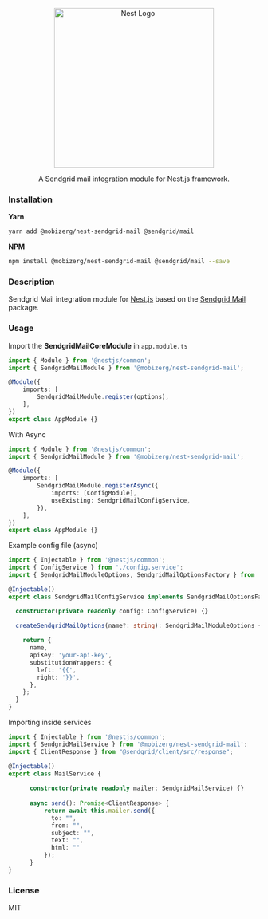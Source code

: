<p align="center">
  <a href="http://nestjs.com/" target="blank">
    <img src="https://nestjs.com/img/logo_text.svg" width="320" alt="Nest Logo" />
  </a>
</p>

<p align="center">
  A Sendgrid mail integration module for Nest.js framework.
</p>

### Installation

**Yarn**
```bash
yarn add @mobizerg/nest-sendgrid-mail @sendgrid/mail
```

**NPM**
```bash
npm install @mobizerg/nest-sendgrid-mail @sendgrid/mail --save
```

### Description
Sendgrid Mail integration module for [Nest.js](https://github.com/nestjs/nest) based on the [Sendgrid Mail](https://github.com/sendgrid/sendgrid-nodejs/tree/master/packages/mail) package.

### Usage

Import the **SendgridMailCoreModule** in `app.module.ts`

```typescript
import { Module } from '@nestjs/common';
import { SendgridMailModule } from '@mobizerg/nest-sendgrid-mail';

@Module({
    imports: [
        SendgridMailModule.register(options),
    ],
})
export class AppModule {}
```
With Async
```typescript
import { Module } from '@nestjs/common';
import { SendgridMailModule } from '@mobizerg/nest-sendgrid-mail';

@Module({
    imports: [
        SendgridMailModule.registerAsync({
            imports: [ConfigModule],
            useExisting: SendgridMailConfigService,
        }),
    ],
})
export class AppModule {}
```

Example config file (async)
```typescript
import { Injectable } from '@nestjs/common';
import { ConfigService } from './config.service';
import { SendgridMailModuleOptions, SendgridMailOptionsFactory } from '@mobizerg/nest-sendgrid-mail';

@Injectable()
export class SendgridMailConfigService implements SendgridMailOptionsFactory {

  constructor(private readonly config: ConfigService) {}

  createSendgridMailOptions(name?: string): SendgridMailModuleOptions {
      
    return {
      name,
      apiKey: 'your-api-key',
      substitutionWrappers: {
        left: '{{',
        right: '}}',
      },
    };
  }
}
```

Importing inside services
```typescript
import { Injectable } from '@nestjs/common';
import { SendgridMailService } from '@mobizerg/nest-sendgrid-mail';
import { ClientResponse } from "@sendgrid/client/src/response";

@Injectable()
export class MailService {
    
      constructor(private readonly mailer: SendgridMailService) {}
                  
      async send(): Promise<ClientResponse> {
          return await this.mailer.send({
            to: "",
            from: "",
            subject: "",
            text: "",
            html: ""
          });
      }           
}
```

### License

MIT
